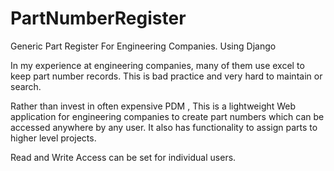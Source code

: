 # PartNumberRegister
Generic Part Register For Engineering Companies. Using Django

In my experience at engineering companies, many of them use excel to keep part number records.
This is bad practice and very hard to maintain or search.

Rather than invest in often expensive PDM , This is a lightweight Web application for engineering companies to create part numbers which
can be accessed anywhere by any user. It also has functionality to assign parts to higher level projects.

Read and Write Access can be set for individual users.
